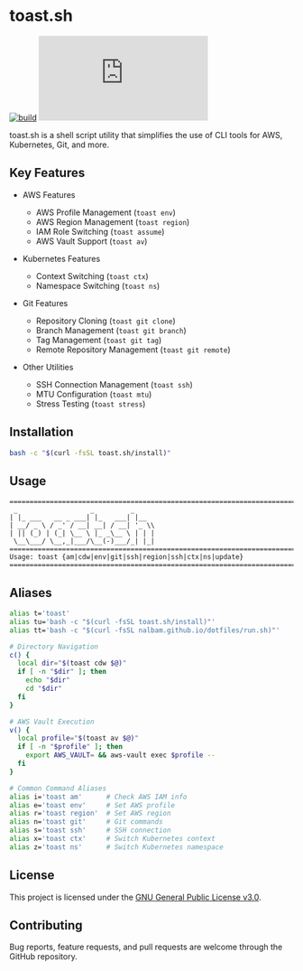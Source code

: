 # toast.sh

[![build](https://img.shields.io/github/actions/workflow/status/opspresso/toast.sh/push.yml?branch=main&style=for-the-badge&logo=github)](https://github.com/opspresso/toast.sh/actions/workflows/push.yml)
[![release](https://img.shields.io/github/v/release/opspresso/toast.sh?style=for-the-badge&logo=github)](https://github.com/opspresso/toast.sh/releases)

toast.sh is a shell script utility that simplifies the use of CLI tools for AWS, Kubernetes, Git, and more.

## Key Features

* AWS Features
  - AWS Profile Management (`toast env`)
  - AWS Region Management (`toast region`)
  - IAM Role Switching (`toast assume`)
  - AWS Vault Support (`toast av`)

* Kubernetes Features
  - Context Switching (`toast ctx`)
  - Namespace Switching (`toast ns`)

* Git Features
  - Repository Cloning (`toast git clone`)
  - Branch Management (`toast git branch`)
  - Tag Management (`toast git tag`)
  - Remote Repository Management (`toast git remote`)

* Other Utilities
  - SSH Connection Management (`toast ssh`)
  - MTU Configuration (`toast mtu`)
  - Stress Testing (`toast stress`)

## Installation

```bash
bash -c "$(curl -fsSL toast.sh/install)"
```

## Usage

```
================================================================================
 _                  _         _
| |_ ___   __ _ ___| |_   ___| |__
| __/ _ \ / _' / __| __| / __| '_ \\
| || (_) | (_| \__ \ |_ _\__ \ | | |
 \__\___/ \__,_|___/\__(-)___/_| |_|
================================================================================
Usage: toast {am|cdw|env|git|ssh|region|ssh|ctx|ns|update}
================================================================================
```

## Aliases

```bash
alias t='toast'
alias tu='bash -c "$(curl -fsSL toast.sh/install)"'
alias tt='bash -c "$(curl -fsSL nalbam.github.io/dotfiles/run.sh)"'

# Directory Navigation
c() {
  local dir="$(toast cdw $@)"
  if [ -n "$dir" ]; then
    echo "$dir"
    cd "$dir"
  fi
}

# AWS Vault Execution
v() {
  local profile="$(toast av $@)"
  if [ -n "$profile" ]; then
    export AWS_VAULT= && aws-vault exec $profile --
  fi
}

# Common Command Aliases
alias i='toast am'      # Check AWS IAM info
alias e='toast env'     # Set AWS profile
alias r='toast region'  # Set AWS region
alias n='toast git'     # Git commands
alias s='toast ssh'     # SSH connection
alias x='toast ctx'     # Switch Kubernetes context
alias z='toast ns'      # Switch Kubernetes namespace
```

## License

This project is licensed under the [GNU General Public License v3.0](LICENSE).

## Contributing

Bug reports, feature requests, and pull requests are welcome through the GitHub repository.
